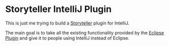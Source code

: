 # Storyteller IntelliJ Plugin

This is just me trying to build a [Storyteller](http://storytellersoftware.com)
plugin for IntelliJ.

The main goal is to take all the existing functionality provided by the [Eclipse
Plugin](https://github.com/storytellersoftware/eclipse_plugin) and give it to
people using IntelliJ instead of Eclipse.
